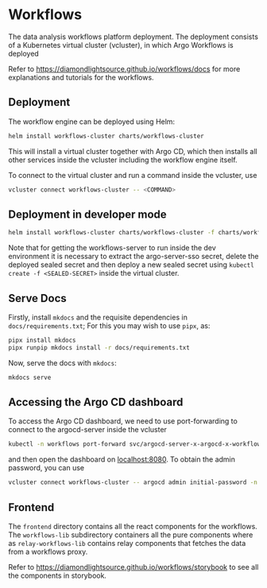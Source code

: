 # Workflows

The data analysis workflows platform deployment. The deployment consists of a Kubernetes virtual cluster (vcluster), in which Argo Workflows is deployed

Refer to https://diamondlightsource.github.io/workflows/docs for more explanations and tutorials for the workflows.

## Deployment

The workflow engine can be deployed using Helm:

```sh
helm install workflows-cluster charts/workflows-cluster
```

This will install a virtual cluster together with Argo CD, which then installs all other services
inside the vcluster including the workflow engine itself.

To connect to the virtual cluster and run a command inside the vcluster, use

```sh
vcluster connect workflows-cluster -- <COMMAND>
```

## Deployment in developer mode

```sh
helm install workflows-cluster charts/workflows-cluster -f charts/workflows-cluster/dev-values.yaml
```

Note that for getting the workflows-server to run inside the dev environment it is necessary to extract the argo-server-sso secret, delete the deployed sealed secret and then deploy a new sealed secret using `kubectl create -f <SEALED-SECRET>` inside the virtual cluster.

## Serve Docs

Firstly, install `mkdocs` and the requisite dependencies in `docs/requirements.txt`; For this you may wish to use `pipx`, as:

```sh
pipx install mkdocs
pipx runpip mkdocs install -r docs/requirements.txt
```

Now, serve the docs with `mkdocs`:

```sh
mkdocs serve
```

## Accessing the Argo CD dashboard

To access the Argo CD dashboard, we need to use port-forwarding to connect to the argocd-server inside the vcluster

```sh
kubectl -n workflows port-forward svc/argocd-server-x-argocd-x-workflows-cluster 8080:80 &
```

and then open the dashboard on [localhost:8080](localhost:8080). To obtain the admin password, you can use

```sh
vcluster connect workflows-cluster -- argocd admin initial-password -n argocd
```

## Frontend

The `frontend` directory contains all the react components for the workflows. The `workflows-lib` subdirectory containers all the pure components where as `relay-workflows-lib` contains relay components that fetches the data from a workflows proxy.

Refer to https://diamondlightsource.github.io/workflows/storybook to see all the components in storybook.
